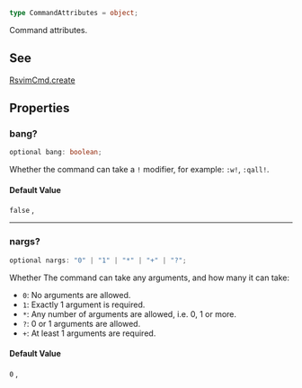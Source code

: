 ```ts
type CommandAttributes = object;
```

Command attributes.

## See

[RsvimCmd.create](../../../classes/RsvimCmd.md#create)

## Properties

### bang?

```ts
optional bang: boolean;
```

Whether the command can take a `!` modifier, for example: `:w!`, `:qall!`.

#### Default Value

`false`
,

***

### nargs?

```ts
optional nargs: "0" | "1" | "*" | "+" | "?";
```

Whether The command can take any arguments, and how many it can take:

- `0`: No arguments are allowed.
- `1`: Exactly 1 argument is required.
- `*`: Any number of arguments are allowed, i.e. 0, 1 or more.
- `?`: 0 or 1 arguments are allowed.
- `+`: At least 1 arguments are required.

#### Default Value

`0`
,
